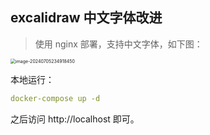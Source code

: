 ## excalidraw 中文字体改进

> 使用 nginx 部署，支持中文字体，如下图：

<img src="D:\information\deigmata-paideias\excalidraw\images\image-20240705234918450.png" alt="image-20240705234918450" style="zoom:50%;" />

本地运行：

```yml
docker-compose up -d
```

之后访问 http://localhost 即可。